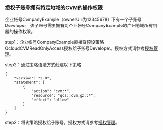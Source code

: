 ### 授权子账号拥有特定地域的CVM的操作权限

企业帐号CompanyExample（ownerUin为12345678）下有一个子账号Developer，该子账号需要拥有对企业帐号CompanyExample的广州地域所有机器的操作权限。

step1：企业帐号CompanyExample直接将预设策略QcloudCVMReadOnlyAccess授权给子账号Developer。授权方式请参考[授权管理](http://tcecqpoc.fsphere.cn/document/product/378/8961)。

step2：通过策略语法方式创建以下策略
```
{
    "version": "2.0",
    "statement": [
        {
            "action": "cvm:*",
            "resource": "qcs::cvm:gz::*",
            "effect": "allow"
        }
    ]
}
```
step2：将该策略授权给子账号。授权方式请参考[授权管理](http://tcecqpoc.fsphere.cn/document/product/378/8961)。
